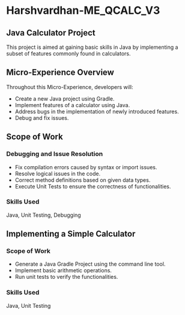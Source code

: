 # Harshvardhan-ME_QCALC_V3

## Java Calculator Project

This project is aimed at gaining basic skills in Java by implementing a subset of features commonly found in calculators.

## Micro-Experience Overview

Throughout this Micro-Experience, developers will:

- Create a new Java project using Gradle.
- Implement features of a calculator using Java.
- Address bugs in the implementation of newly introduced features.
- Debug and fix issues.

## Scope of Work

### Debugging and Issue Resolution

- Fix compilation errors caused by syntax or import issues.
- Resolve logical issues in the code.
- Correct method definitions based on given data types.
- Execute Unit Tests to ensure the correctness of functionalities.

### Skills Used

Java, Unit Testing, Debugging

## Implementing a Simple Calculator

### Scope of Work

- Generate a Java Gradle Project using the command line tool.
- Implement basic arithmetic operations.
- Run unit tests to verify the functionalities.

### Skills Used

Java, Unit Testing
